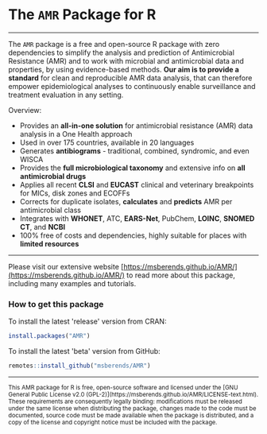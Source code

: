 # The `AMR` Package for R

----

The `AMR` package is a free and open-source R package with zero dependencies to simplify the analysis and prediction of Antimicrobial Resistance (AMR) and to work with microbial and antimicrobial data and properties, by using evidence-based methods. **Our aim is to provide a standard** for clean and reproducible AMR data analysis, that can therefore empower epidemiological analyses to continuously enable surveillance and treatment evaluation in any setting.

Overview:

* Provides an **all-in-one solution** for antimicrobial resistance (AMR) data analysis in a One Health approach
* Used in over 175 countries, available in 20 languages
* Generates **antibiograms** - traditional, combined, syndromic, and even WISCA
* Provides the **full microbiological taxonomy** and extensive info on **all antimicrobial drugs**
* Applies all recent **CLSI** and **EUCAST** clinical and veterinary breakpoints for MICs, disk zones and ECOFFs
* Corrects for duplicate isolates, **calculates** and **predicts** AMR per antimicrobial class
* Integrates with **WHONET**, ATC, **EARS-Net**, PubChem, **LOINC**, **SNOMED CT**, and **NCBI**
* 100% free of costs and dependencies, highly suitable for places with **limited resources**

----

Please visit our extensive website [https://msberends.github.io/AMR/](https://msberends.github.io/AMR/) to read more about this package, including many examples and tutorials.

### How to get this package

To install the latest 'release' version from CRAN:

```r
install.packages("AMR")
```

To install the latest 'beta' version from GitHub:

```r
remotes::install_github("msberends/AMR")
```

----

<small>
This AMR package for R is free, open-source software and licensed under the [GNU General Public License v2.0 (GPL-2)](https://msberends.github.io/AMR/LICENSE-text.html). These requirements are consequently legally binding: modifications must be released under the same license when distributing the package, changes made to the code must be documented, source code must be made available when the package is distributed, and a copy of the license and copyright notice must be included with the package.
</small>
